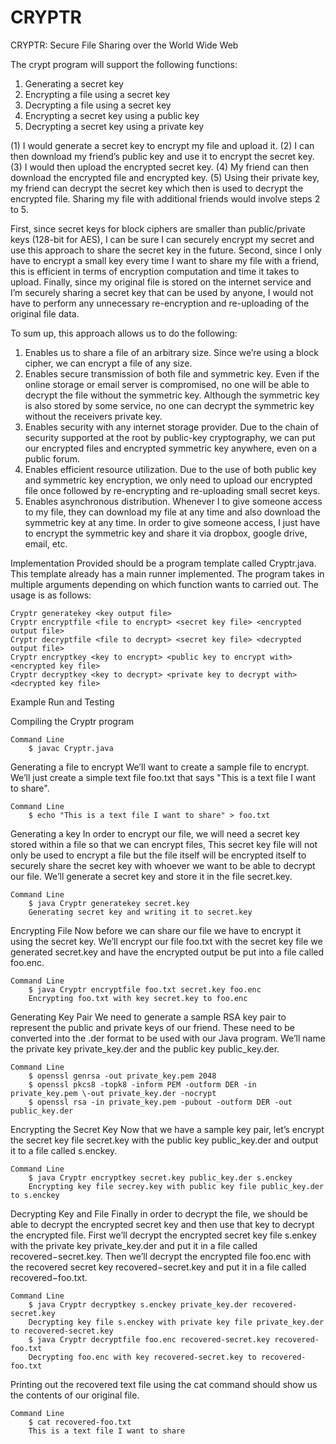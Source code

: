 # CRYPTR
CRYPTR: Secure File Sharing over the World Wide Web

The crypt program will support the following functions:
1. Generating a secret key
2. Encrypting a file using a secret key
3. Decrypting a file using a secret key
4. Encrypting a secret key using a public key
5. Decrypting a secret key using a private key

(1) I would generate a secret key to encrypt my file and upload it. 
(2) I can then download my friend’s public key and use it to encrypt the secret key. 
(3) I would then upload the encrypted secret key. 
(4) My friend can then download the encrypted file and encrypted key. 
(5) Using their private key, my friend can decrypt the secret key which then is used to decrypt the 
    encrypted file. Sharing my file with additional friends would involve steps 2 to 5.

First, since secret keys for block ciphers are smaller than public/private keys (128-bit for AES), I can be
sure I can securely encrypt my secret and use this approach to share the secret key in the future. Second,
since I only have to encrypt a small key every time I want to share my file with a friend, this is efficient
in terms of encryption computation and time it takes to upload. Finally, since my original file is stored on
the internet service and I’m securely sharing a secret key that can be used by anyone, I would not have to
perform any unnecessary re-encryption and re-uploading of the original file data.

To sum up, this approach allows us to do the following:

1. Enables us to share a file of an arbitrary size. Since we’re using a block cipher, we can encrypt a file of any size.
2. Enables secure transmission of both file and symmetric key. Even if the online storage or email server is compromised, no 
   one will be able to decrypt the file without the symmetric key. Although the symmetric key is also stored by some service, 
   no one can decrypt the symmetric key without the receivers private key.
3. Enables security with any internet storage provider. Due to the chain of security supported at the root by public-key
   cryptography, we can put our encrypted files and encrypted symmetric key anywhere, even on a public forum.
4. Enables efficient resource utilization. Due to the use of both public key and symmetric key encryption, we only need to 
   upload our encrypted file once followed by re-encrypting and re-uploading small secret keys.
5. Enables asynchronous distribution. Whenever I to give someone access to my file, they can download my file at any time and 
   also download the symmetric key at any time. In order to give someone access, I just have to encrypt the symmetric key and 
   share it via dropbox, google drive, email, etc.

Implementation
Provided should be a program template called Cryptr.java. This template already has a main runner
implemented. The program takes in multiple arguments depending on which function wants to carried
out. The usage is as follows:

    Cryptr generatekey <key output file>
    Cryptr encryptfile <file to encrypt> <secret key file> <encrypted output file>
    Cryptr decryptfile <file to decrypt> <secret key file> <decrypted output file>
    Cryptr encryptkey <key to encrypt> <public key to encrypt with> <encrypted key file>
    Cryptr decryptkey <key to decrypt> <private key to decrypt with> <decrypted key file>
    
   
Example Run and Testing

Compiling the Cryptr program
    
    Command Line 
        $ javac Cryptr.java
        
Generating a file to encrypt
    We’ll want to create a sample file to encrypt. We’ll just create a simple text file foo.txt that says "This is a text file 
    I want to share".

    Command Line
        $ echo "This is a text file I want to share" > foo.txt
        
Generating a key
    In order to encrypt our file, we will need a secret key stored within a file so that we can encrypt files, This secret key 
    file will not only be used to encrypt a file but the file itself will be encrypted itself to securely share the secret key 
    with whoever we want to be able to decrypt our file. We’ll generate a secret key and store it in the file secret.key.

    Command Line
        $ java Cryptr generatekey secret.key
        Generating secret key and writing it to secret.key
        
Encrypting File
    Now before we can share our file we have to encrypt it using the secret key. We’ll encrypt our file foo.txt with the 
    secret key file we generated secret.key and have the encrypted output be put into a file called foo.enc.

    Command Line
        $ java Cryptr encryptfile foo.txt secret.key foo.enc
        Encrypting foo.txt with key secret.key to foo.enc

Generating Key Pair
    We need to generate a sample RSA key pair to represent the public and private keys of our friend. These need to be 
    converted into the .der format to be used with our Java program. We’ll name the private key private_key.der and the 
    public key public_key.der.

    Command Line
        $ openssl genrsa -out private_key.pem 2048
        $ openssl pkcs8 -topk8 -inform PEM -outform DER -in private_key.pem \-out private_key.der -nocrypt
        $ openssl rsa -in private_key.pem -pubout -outform DER -out public_key.der
        
Encrypting the Secret Key
    Now that we have a sample key pair, let’s encrypt the secret key file secret.key with the public key public_key.der and 
    output it to a file called s.enckey.

    Command Line
        $ java Cryptr encryptkey secret.key public_key.der s.enckey
        Encrypting key file secrey.key with public key file public_key.der to s.enckey
    
Decrypting Key and File
    Finally in order to decrypt the file, we should be able to decrypt the encrypted secret key and then use that key to 
    decrypt the encrypted file. First we’ll decrypt the encrypted secret key file s.enkey with the private key private_key.der 
    and put it in a file called recovered−secret.key. Then we’ll decrypt the encrypted file foo.enc with the recovered secret 
    key recovered−secret.key and put it in a file called recovered−foo.txt.

    Command Line
        $ java Cryptr decryptkey s.enckey private_key.der recovered-secret.key
        Decrypting key file s.enckey with private key file private_key.der to recovered-secret.key
        $ java Cryptr decryptfile foo.enc recovered-secret.key recovered-foo.txt
        Decrypting foo.enc with key recovered-secret.key to recovered-foo.txt

Printing out the recovered text file using the cat command should show us the contents of our original
file.

    Command Line
        $ cat recovered-foo.txt
        This is a text file I want to share

